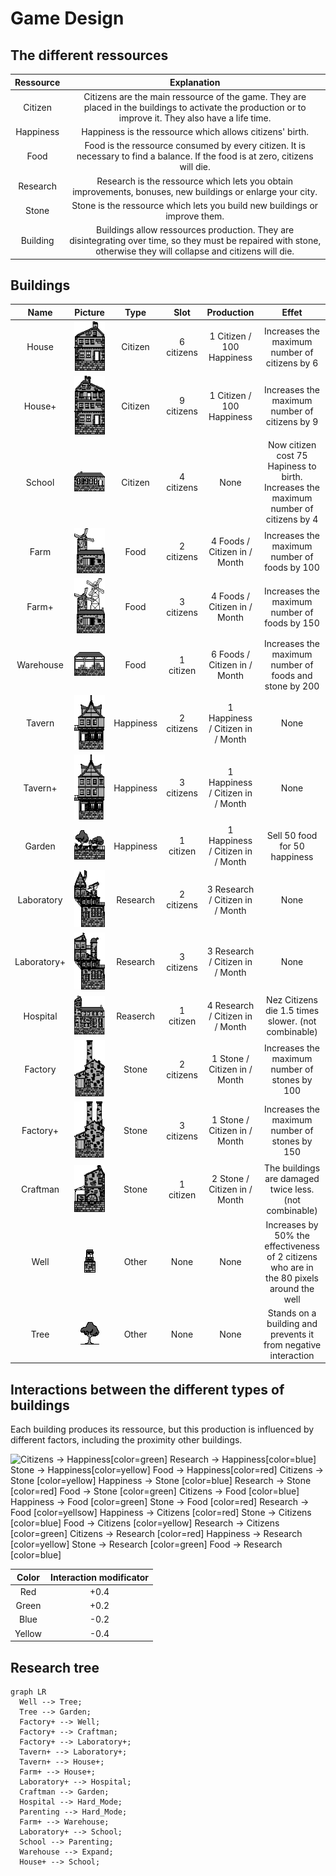 # Game Design

## The different ressources

| Ressource |                                                                            Explanation                                                                             |
| :-------: | :----------------------------------------------------------------------------------------------------------------------------------------------------------------: |
|  Citizen  |       Citizens are the main ressource of the game. They are placed in the buildings to activate the production or to improve it. They also have a life time.       |
| Happiness |                                                      Happiness is the ressource which allows citizens' birth.                                                      |
|   Food    |                   Food is the ressource consumed by every citizen. It is necessary to find a balance. If the food is at zero, citizens will die.                   |
| Research  |                             Research is the ressource which lets you obtain improvements, bonuses, new buildings or enlarge your city.                             |
|   Stone   |                                             Stone is the ressource which lets you build new buildings or improve them.                                             |
| Building  | Buildings allow ressources production. They are disintegrating over time, so they must be repaired with stone, otherwise they will collapse and citizens will die. |
## Buildings
|Name|Picture|Type|Slot|Production|Effet|
|:-:|:-:|:-:|:-:|:-:|:-:|
|House|![House](../android/assets/sprites/buildings/HOUSE.png)|Citizen|6 citizens|1 Citizen / 100 Happiness|Increases the maximum number of citizens by 6|
|House+|![House+](../android/assets/sprites/buildings/HOUSE+2.png)|Citizen|9 citizens|1 Citizen / 100 Happiness|Increases the maximum number of citizens by 9|
|School|![School](../android/assets/sprites/buildings/SCHOOL.png)|Citizen|4 citizens|None|Now citizen cost 75 Hapiness to birth. Increases the maximum number of citizens by 4|
|Farm|![Farm](../android/assets/sprites/buildings/FARM.png)|Food|2 citizens|4 Foods / Citizen in / Month|Increases the maximum number of foods by 100|
|Farm+|![Farm+](../android/assets/sprites/buildings/FARM+2.png)|Food|3 citizens|4 Foods / Citizen in / Month|Increases the maximum number of foods by 150|
|Warehouse|![Warehouse](../android/assets/sprites/buildings/WAREHOUSE.png)|Food|1 citizen|6 Foods / Citizen in / Month|Increases the maximum number of foods and stone by 200|
|Tavern|![Tavern](../android/assets/sprites/buildings/TAVERN.png)|Happiness|2 citizens|1 Happiness / Citizen in / Month|None|
|Tavern+|![Tavern+](../android/assets/sprites/buildings/TAVERN+2.png)|Happiness|3 citizens|1 Happiness / Citizen in / Month|None|
|Garden|![Garden](../android/assets/sprites/buildings/GARDEN.png)|Happiness|1 citizen|1 Happiness / Citizen in / Month|Sell 50 food for 50 happiness|
|Laboratory|![Laboratory](../android/assets/sprites/buildings/LABORATORY.png)|Research|2 citizens|3 Research / Citizen in / Month|None|
|Laboratory+|![Laboratory+](../android/assets/sprites/buildings/LABORATORY+2.png)|Research|3 citizens|3 Research / Citizen in / Month|None|
|Hospital|![Hospital](../android/assets/sprites/buildings/HOSPITAL.png)|Reaserch|1 citizen|4 Research / Citizen in / Month|Nez Citizens die 1.5 times slower. (not combinable)|
|Factory|![Factory](../android/assets/sprites/buildings/FACTORY.png)|Stone|2 citizens|1 Stone / Citizen in / Month|Increases the maximum number of stones by 100|
|Factory+|![Factory+](../android/assets/sprites/buildings/FACTORY+2.png)|Stone|3 citizens|1 Stone / Citizen in / Month|Increases the maximum number of stones by 150|
|Craftman|![Cratman](../android/assets/sprites/buildings/CRAFTMAN.png)|Stone|1 citizen|2 Stone / Citizen in / Month|The buildings are damaged twice less. (not combinable)|
|Well|![Well](../android/assets/sprites/buildings/WELL.png)|Other|None|None|Increases by 50% the effectiveness of 2 citizens who are in the 80 pixels around the well|
|Tree|![Tree](../android/assets/sprites/buildings/TREE_A.png)|Other|None|None| Stands on a building and prevents it from negative interaction|
## Interactions between the different types of buildings

Each building produces its ressource, but this production is influenced by different factors, including the proximity other buildings.

![
  Citizens  -> Happiness[color=green]
  Research  -> Happiness[color=blue]
    Stone   -> Happiness[color=yellow]
    Food    -> Happiness[color=red]
  Citizens  ->   Stone  [color=yellow]
  Happiness ->   Stone  [color=blue]
  Research  ->   Stone  [color=red]
    Food    ->   Stone  [color=green]
  Citizens  ->   Food   [color=blue]
  Happiness ->   Food   [color=green]
    Stone   ->   Food   [color=red]
  Research  ->   Food   [color=yellsow]
  Happiness -> Citizens [color=red]
    Stone   -> Citizens [color=blue]
    Food    -> Citizens [color=yellow]
  Research  -> Citizens [color=green]
  Citizens  -> Research [color=red]
  Happiness -> Research [color=yellow]
    Stone   -> Research [color=green]
    Food    -> Research [color=blue]
](assets/penta.png)

| Color  | Interaction modificator |
| :----: | :-------------------: |
|  Red   |          +0.4          |
| Green  |           +0.2           |
|  Blue  |           -0.2           |
| Yellow |          -0.4          |

## Research tree
```mermaid
graph LR
  Well --> Tree;
  Tree --> Garden;
  Factory+ --> Well;
  Factory+ --> Craftman;
  Factory+ --> Laboratory+;
  Tavern+ --> Laboratory+;
  Tavern+ --> House+;
  Farm+ --> House+;
  Laboratory+ --> Hospital;
  Craftman --> Garden;
  Hospital --> Hard_Mode;
  Parenting --> Hard_Mode;
  Farm+ --> Warehouse;
  Laboratory+ --> School;
  School --> Parenting;
  Warehouse --> Expand;
  House+ --> School;
```